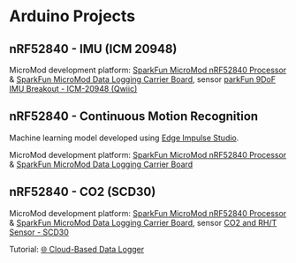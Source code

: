 # Arduino Projects

## nRF52840 - IMU (ICM 20948)

MicroMod development platform: [SparkFun MicroMod nRF52840 Processor](https://www.sparkfun.com/products/16984) & [SparkFun MicroMod Data Logging Carrier Board](https://www.sparkfun.com/products/16829), sensor [parkFun 9DoF IMU Breakout - ICM-20948 (Qwiic)](https://www.sparkfun.com/products/15335)

## nRF52840 - Continuous Motion Recognition

Machine learning model developed using [Edge Impulse Studio](https://www.edgeimpulse.com/).

MicroMod development platform: [SparkFun MicroMod nRF52840 Processor](https://www.sparkfun.com/products/16984) & [SparkFun MicroMod Data Logging Carrier Board](https://www.sparkfun.com/products/16829)

## nRF52840 - CO2 (SCD30)

MicroMod development platform: [SparkFun MicroMod nRF52840 Processor](https://www.sparkfun.com/products/16984) & [SparkFun MicroMod Data Logging Carrier Board](https://www.sparkfun.com/products/16829), sensor [CO2 and RH/T Sensor - SCD30](https://www.sparkfun.com/products/15112)<br>

Tutorial: [🌐 Cloud-Based Data Logger](https://tetra-elgas.github.io/Cloud_Based_Data_Logger/)
